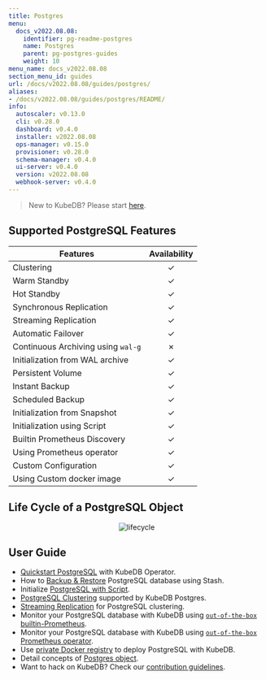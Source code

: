 ```yaml
---
title: Postgres
menu:
  docs_v2022.08.08:
    identifier: pg-readme-postgres
    name: Postgres
    parent: pg-postgres-guides
    weight: 10
menu_name: docs_v2022.08.08
section_menu_id: guides
url: /docs/v2022.08.08/guides/postgres/
aliases:
- /docs/v2022.08.08/guides/postgres/README/
info:
  autoscaler: v0.13.0
  cli: v0.28.0
  dashboard: v0.4.0
  installer: v2022.08.08
  ops-manager: v0.15.0
  provisioner: v0.28.0
  schema-manager: v0.4.0
  ui-server: v0.4.0
  version: v2022.08.08
  webhook-server: v0.4.0
---
```


> New to KubeDB? Please start [here](/docs/v2022.08.08/README).

## Supported PostgreSQL Features

| Features                           | Availability |
| ---------------------------------- |:------------:|
| Clustering                         |   &#10003;   |
| Warm Standby                       |   &#10003;   |
| Hot Standby                        |   &#10003;   |
| Synchronous Replication            |   &#10003;   |
| Streaming Replication              |   &#10003;   |
| Automatic Failover                 |   &#10003;   |
| Continuous Archiving using `wal-g` |   &#10007;   |
| Initialization from WAL archive    |   &#10003;   |
| Persistent Volume                  |   &#10003;   |
| Instant Backup                     |   &#10003;   |
| Scheduled Backup                   |   &#10003;   |
| Initialization from Snapshot       |   &#10003;   |
| Initialization using Script        |   &#10003;   |
| Builtin Prometheus Discovery       |   &#10003;   |
| Using Prometheus operator          |   &#10003;   |
| Custom Configuration               |   &#10003;   |
| Using Custom docker image          |   &#10003;   |

## Life Cycle of a PostgreSQL Object

<p align="center">
  <img alt="lifecycle"  src="/docs/v2022.08.08/images/postgres/lifecycle.png">
</p>

## User Guide

- [Quickstart PostgreSQL](/docs/v2022.08.08/guides/postgres/quickstart/quickstart) with KubeDB Operator.
- How to [Backup & Restore](/docs/v2022.08.08/guides/postgres/backup/overview/) PostgreSQL database using Stash.
- Initialize [PostgreSQL with Script](/docs/v2022.08.08/guides/postgres/initialization/script_source).
- [PostgreSQL Clustering](/docs/v2022.08.08/guides/postgres/clustering/ha_cluster) supported by KubeDB Postgres.
- [Streaming Replication](/docs/v2022.08.08/guides/postgres/clustering/streaming_replication) for PostgreSQL clustering.
- Monitor your PostgreSQL database with KubeDB using [`out-of-the-box` builtin-Prometheus](/docs/v2022.08.08/guides/postgres/monitoring/using-builtin-prometheus).
- Monitor your PostgreSQL database with KubeDB using [`out-of-the-box` Prometheus operator](/docs/v2022.08.08/guides/postgres/monitoring/using-prometheus-operator).
- Use [private Docker registry](/docs/v2022.08.08/guides/postgres/private-registry/using-private-registry) to deploy PostgreSQL with KubeDB.
- Detail concepts of [Postgres object](/docs/v2022.08.08/guides/postgres/concepts/postgres).
- Want to hack on KubeDB? Check our [contribution guidelines](/docs/v2022.08.08/CONTRIBUTING).
